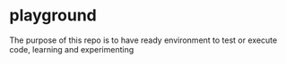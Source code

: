 # playground
The purpose of this repo is to have ready environment to test or execute code, learning and experimenting  
